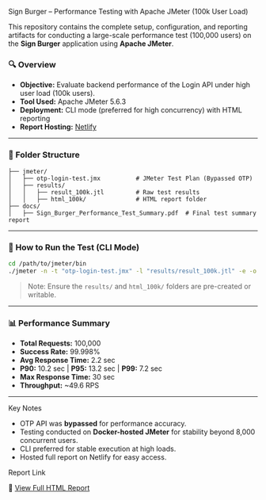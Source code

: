 Sign Burger – Performance Testing with Apache JMeter (100k User Load)

This repository contains the complete setup, configuration, and reporting artifacts for conducting a large-scale performance test (100,000 users) on the **Sign Burger** application using **Apache JMeter**.

### 🔍 Overview

* **Objective:** Evaluate backend performance of the Login API under high user load (100k users).
* **Tool Used:** Apache JMeter 5.6.3
* **Deployment:** CLI mode (preferred for high concurrency) with HTML reporting
* **Report Hosting:** [Netlify](https://delightful-fox-4d5929.netlify.app)

---

### 📁 Folder Structure

```
├── jmeter/
│   ├── otp-login-test.jmx          # JMeter Test Plan (Bypassed OTP)
│   ├── results/
│   │   ├── result_100k.jtl         # Raw test results
│   │   ├── html_100k/              # HTML report folder
├── docs/
│   ├── Sign_Burger_Performance_Test_Summary.pdf  # Final test summary report
```

---

### 🚀 How to Run the Test (CLI Mode)

```bash
cd /path/to/jmeter/bin
./jmeter -n -t "otp-login-test.jmx" -l "results/result_100k.jtl" -e -o "results/html_100k"
```

> Note: Ensure the `results/` and `html_100k/` folders are pre-created or writable.

---

### 📊 Performance Summary

* **Total Requests:** 100,000
* **Success Rate:** 99.998%
* **Avg Response Time:** 2.2 sec
* **P90:** 10.2 sec | **P95:** 13.2 sec | **P99:** 7.2 sec
* **Max Response Time:** 30 sec
* **Throughput:** \~49.6 RPS

---

 Key Notes

* OTP API was **bypassed** for performance accuracy.
* Testing conducted on **Docker-hosted JMeter** for stability beyond 8,000 concurrent users.
* CLI preferred for stable execution at high loads.
* Hosted full report on Netlify for easy access.

 Report Link

🔗 [View Full HTML Report](https://delightful-fox-4d5929.netlify.app)


